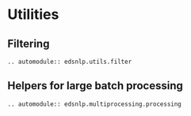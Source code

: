 # Utilities

## Filtering

```{eval-rst}
.. automodule:: edsnlp.utils.filter
```

## Helpers for large batch processing

```{eval-rst}
.. automodule:: edsnlp.multiprocessing.processing
```
